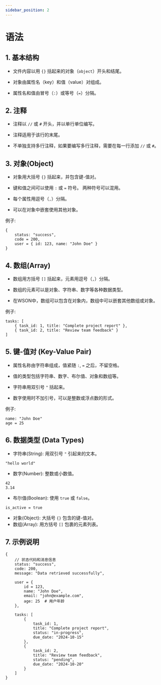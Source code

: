 ```yaml
---
sidebar_position: 2
---
```


# 语法

## 1. 基本结构

- 文件内容以用 `{}` 括起来的对象（`object`）开头和结尾。

- 对象由属性名（key）和值（value）对组成。

- 属性名和值由冒号（`:`）或等号（`=`）分隔。

## 2. 注释

- 注释以 `//` 或 `#` 开头，并以单行单位编写。

- 注释适用于该行的末尾。

- 不单独支持多行注释，如果要编写多行注释，需要在每一行添加 `//` 或 `#`。

## 3. 对象(Object)

- 对象用大括号 `{}` 括起来，并包含键-值对。

- 键和值之间可以使用 `:` 或 `=` 符号。 两种符号可以混用。

- 每个属性用逗号（`,`）分隔。

- 可以在对象中嵌套使用其他对象。

例子:

```
{
    status: "success",
    code = 200,
    user = { id: 123, name: "John Doe" }
}
```

## 4. 数组(Array)

- 数组用方括号 `[]` 括起来，元素用逗号（`,`）分隔。

- 数组的元素可以是对象、字符串、数字等各种数据类型。

- 在WSON中，数组可以包含在对象内，数组中可以嵌套其他数组或对象。

例子:

```
tasks: [
    { task_id: 1, title: "Complete project report" },
    { task_id: 2, title: "Review team feedback" }
]
```

## 5. 键-值对 (Key-Value Pair)

- 属性名称由字符串组成，值紧随 `:`, `=` 之后，不留空格。

- 值的类型包括字符串、数字、布尔值、对象和数组等。

- 字符串用双引号 `"` 括起来。

- 数字使用时不加引号，可以是整数或浮点数的形式。

例子:

```
name: "John Doe"
age = 25
```

## 6. 数据类型 (Data Types)

- 字符串(String): 用双引号 `"` 引起来的文本。

```
"hello world"
```

- 数字(Number): 整数或小数值。

```
42
3.14
```

- 布尔值(Boolean): 使用 `true` 或 `false`。

```
is_active = true
```

- 对象(Object): 大括号 `{}` 包含的键-值对。
- 数组(Array): 用方括号 `[]` 包裹的元素列表。

## 7. 示例说明

```ws
{
    // 状态代码和消息信息
    status: "success",
    code: 200,
    message: "Data retrieved successfully",

    user = {
        id = 123,
        name: "John Doe",
        email: "john@example.com",
        age: 25  # 用户年龄
    },

    tasks: [
        {
            task_id: 1,
            title: "Complete project report",
            status: "in-progress",
            due_date: "2024-10-15"
        },
        {
            task_id: 2,
            title: "Review team feedback",
            status: "pending",
            due_date: "2024-10-20"
        }
    ]
}
```